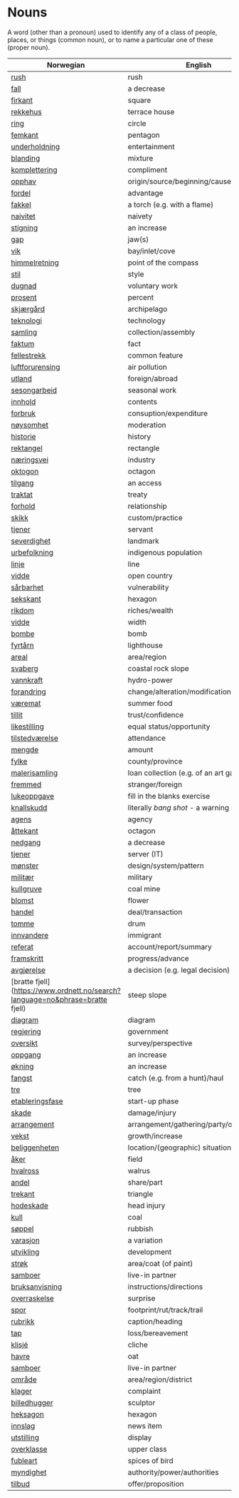 # Nouns

A word (other than a pronoun) used to identify any of a class of people, places, or things (common noun), or to name a particular one of these (proper noun).

| Norwegian | English | Gender |
| --- | --- | --- |
| [rush](https://www.ordnett.no/search?language=no&phrase=rush) | rush | i |
| [fall](https://www.ordnett.no/search?language=no&phrase=fall) | a decrease | i |
| [firkant](https://www.ordnett.no/search?language=no&phrase=firkant) | square | m |
| [rekkehus](https://www.ordnett.no/search?language=no&phrase=rekkehus) | terrace house | i |
| [ring](https://www.ordnett.no/search?language=no&phrase=ring) | circle | m |
| [femkant](https://www.ordnett.no/search?language=no&phrase=femkant) | pentagon | m |
| [underholdning](https://www.ordnett.no/search?language=no&phrase=underholdning) | entertainment | m |
| [blanding](https://www.ordnett.no/search?language=no&phrase=blanding) | mixture | m |
| [komplettering](https://www.ordnett.no/search?language=no&phrase=komplettering) | compliment | m |
| [opphav](https://www.ordnett.no/search?language=no&phrase=opphav) | origin/source/beginning/cause | i |
| [fordel](https://www.ordnett.no/search?language=no&phrase=fordel) | advantage | m |
| [fakkel](https://www.ordnett.no/search?language=no&phrase=fakkel) | a torch (e.g. with a flame) | m |
| [naivitet](https://www.ordnett.no/search?language=no&phrase=naivitet) | naivety | m |
| [stigning](https://www.ordnett.no/search?language=no&phrase=stigning) | an increase | m |
| [gap](https://www.ordnett.no/search?language=no&phrase=gap) | jaw(s) | m |
| [vik](https://www.ordnett.no/search?language=no&phrase=vik) | bay/inlet/cove | m |
| [himmelretning](https://www.ordnett.no/search?language=no&phrase=himmelretning) | point of the compass | m |
| [stil](https://www.ordnett.no/search?language=no&phrase=stil) | style | m |
| [dugnad](https://www.ordnett.no/search?language=no&phrase=dugnad) | voluntary work | m |
| [prosent](https://www.ordnett.no/search?language=no&phrase=prosent) | percent | m |
| [skjærgård](https://www.ordnett.no/search?language=no&phrase=skjærgård) | archipelago | m |
| [teknologi](https://www.ordnett.no/search?language=no&phrase=teknologi) | technology | m |
| [samling](https://www.ordnett.no/search?language=no&phrase=samling) | collection/assembly | m |
| [faktum](https://www.ordnett.no/search?language=no&phrase=faktum) | fact | i |
| [fellestrekk](https://www.ordnett.no/search?language=no&phrase=fellestrekk) | common feature | i |
| [luftforurensing](https://www.ordnett.no/search?language=no&phrase=luftforurensing) | air pollution | m |
| [utland](https://www.ordnett.no/search?language=no&phrase=utland) | foreign/abroad | m |
| [sesongarbeid](https://www.ordnett.no/search?language=no&phrase=sesongarbeid) | seasonal work | i |
| [innhold](https://www.ordnett.no/search?language=no&phrase=innhold) | contents | i |
| [forbruk](https://www.ordnett.no/search?language=no&phrase=forbruk) | consuption/expenditure | i |
| [nøysomhet](https://www.ordnett.no/search?language=no&phrase=nøysomhet) | moderation | m |
| [historie](https://www.ordnett.no/search?language=no&phrase=historie) | history | m/f |
| [rektangel](https://www.ordnett.no/search?language=no&phrase=rektangel) | rectangle | i |
| [næringsvei](https://www.ordnett.no/search?language=no&phrase=næringsvei) | industry | m |
| [oktogon](https://www.ordnett.no/search?language=no&phrase=oktogon) | octagon | m |
| [tilgang](https://www.ordnett.no/search?language=no&phrase=tilgang) | an access | i |
| [traktat](https://www.ordnett.no/search?language=no&phrase=traktat) | treaty | m |
| [forhold](https://www.ordnett.no/search?language=no&phrase=forhold) | relationship | i |
| [skikk](https://www.ordnett.no/search?language=no&phrase=skikk) | custom/practice | m |
| [tjener](https://www.ordnett.no/search?language=no&phrase=tjener) | servant | m |
| [severdighet](https://www.ordnett.no/search?language=no&phrase=severdighet) | landmark | m |
| [urbefolkning](https://www.ordnett.no/search?language=no&phrase=urbefolkning) | indigenous population | m |
| [linje](https://www.ordnett.no/search?language=no&phrase=linje) | line | m |
| [vidde](https://www.ordnett.no/search?language=no&phrase=vidde) | open country | m |
| [sårbarhet](https://www.ordnett.no/search?language=no&phrase=sårbarhet) | vulnerability | m |
| [sekskant](https://www.ordnett.no/search?language=no&phrase=sekskant) | hexagon | m |
| [rikdom](https://www.ordnett.no/search?language=no&phrase=rikdom) | riches/wealth | m |
| [vidde](https://www.ordnett.no/search?language=no&phrase=vidde) | width | m/f |
| [bombe](https://www.ordnett.no/search?language=no&phrase=bombe) | bomb | m |
| [fyrtårn](https://www.ordnett.no/search?language=no&phrase=fyrtårn) | lighthouse | i |
| [areal](https://www.ordnett.no/search?language=no&phrase=areal) | area/region | i |
| [svaberg](https://www.ordnett.no/search?language=no&phrase=svaberg) | coastal rock slope | i |
| [vannkraft](https://www.ordnett.no/search?language=no&phrase=vannkraft) | hydro-power | m |
| [forandring](https://www.ordnett.no/search?language=no&phrase=forandring) | change/alteration/modification | m |
| [væremat](https://www.ordnett.no/search?language=no&phrase=væremat) | summer food | m |
| [tillit](https://www.ordnett.no/search?language=no&phrase=tillit) | trust/confidence | m |
| [likestilling](https://www.ordnett.no/search?language=no&phrase=likestilling) | equal status/opportunity | m |
| [tilstedværelse](https://www.ordnett.no/search?language=no&phrase=tilstedværelse) | attendance | i |
| [mengde](https://www.ordnett.no/search?language=no&phrase=mengde) | amount | m |
| [fylke](https://www.ordnett.no/search?language=no&phrase=fylke) | county/province | i |
| [malerisamling](https://www.ordnett.no/search?language=no&phrase=malerisamling) | loan collection (e.g. of an art gallery) | m |
| [fremmed](https://www.ordnett.no/search?language=no&phrase=fremmed) | stranger/foreign | m |
| [lukeoppgave](https://www.ordnett.no/search?language=no&phrase=lukeoppgave) | fill in the blanks exercise | m |
| [knallskudd](https://www.ordnett.no/search?language=no&phrase=knallskudd) | literally _bang shot_ - a warning shot gun | i |
| [agens](https://www.ordnett.no/search?language=no&phrase=agens) | agency | m |
| [åttekant](https://www.ordnett.no/search?language=no&phrase=åttekant) | octagon | m |
| [nedgang](https://www.ordnett.no/search?language=no&phrase=nedgang) | a decrease | m |
| [tjener](https://www.ordnett.no/search?language=no&phrase=tjener) | server (IT) | m |
| [mønster](https://www.ordnett.no/search?language=no&phrase=mønster) | design/system/pattern | i |
| [militær](https://www.ordnett.no/search?language=no&phrase=militær) | military | m |
| [kullgruve](https://www.ordnett.no/search?language=no&phrase=kullgruve) | coal mine | m |
| [blomst](https://www.ordnett.no/search?language=no&phrase=blomst) | flower | m |
| [handel](https://www.ordnett.no/search?language=no&phrase=handel) | deal/transaction | m |
| [tomme](https://www.ordnett.no/search?language=no&phrase=tomme) | drum | m |
| [innvandere](https://www.ordnett.no/search?language=no&phrase=innvandere) | immigrant | m |
| [referat](https://www.ordnett.no/search?language=no&phrase=referat) | account/report/summary | i |
| [framskritt](https://www.ordnett.no/search?language=no&phrase=framskritt) | progress/advance | i |
| [avgjørelse](https://www.ordnett.no/search?language=no&phrase=avgjørelse) | a decision (e.g. legal decision) | m |
| [bratte fjell](https://www.ordnett.no/search?language=no&phrase=bratte fjell) | steep slope | m |
| [diagram](https://www.ordnett.no/search?language=no&phrase=diagram) | diagram | i |
| [regjering](https://www.ordnett.no/search?language=no&phrase=regjering) | government | m |
| [oversikt](https://www.ordnett.no/search?language=no&phrase=oversikt) | survey/perspective | m |
| [oppgang](https://www.ordnett.no/search?language=no&phrase=oppgang) | an increase | m |
| [økning](https://www.ordnett.no/search?language=no&phrase=økning) | an increase | m |
| [fangst](https://www.ordnett.no/search?language=no&phrase=fangst) | catch (e.g. from a hunt)/haul | m |
| [tre](https://www.ordnett.no/search?language=no&phrase=tre) | tree | i |
| [etableringsfase](https://www.ordnett.no/search?language=no&phrase=etableringsfase) | start-up phase | m |
| [skade](https://www.ordnett.no/search?language=no&phrase=skade) | damage/injury | m |
| [arrangement](https://www.ordnett.no/search?language=no&phrase=arrangement) | arrangement/gathering/party/organisation | i |
| [vekst](https://www.ordnett.no/search?language=no&phrase=vekst) | growth/increase | m |
| [beliggenheten](https://www.ordnett.no/search?language=no&phrase=beliggenheten) | location/(geographic) situation | m/f |
| [åker](https://www.ordnett.no/search?language=no&phrase=åker) | field | m |
| [hvalross](https://www.ordnett.no/search?language=no&phrase=hvalross) | walrus | m |
| [andel](https://www.ordnett.no/search?language=no&phrase=andel) | share/part | m |
| [trekant](https://www.ordnett.no/search?language=no&phrase=trekant) | triangle | m |
| [hodeskade](https://www.ordnett.no/search?language=no&phrase=hodeskade) | head injury | m |
| [kull](https://www.ordnett.no/search?language=no&phrase=kull) | coal | i |
| [søppel](https://www.ordnett.no/search?language=no&phrase=søppel) | rubbish | i |
| [varasjon](https://www.ordnett.no/search?language=no&phrase=varasjon) | a variation | m |
| [utvikling](https://www.ordnett.no/search?language=no&phrase=utvikling) | development | m |
| [strøk](https://www.ordnett.no/search?language=no&phrase=strøk) | area/coat (of paint) | i |
| [samboer](https://www.ordnett.no/search?language=no&phrase=samboer) | live-in partner | m |
| [bruksanvisning](https://www.ordnett.no/search?language=no&phrase=bruksanvisning) | instructions/directions | m |
| [overraskelse](https://www.ordnett.no/search?language=no&phrase=overraskelse) | surprise | m |
| [spor](https://www.ordnett.no/search?language=no&phrase=spor) | footprint/rut/track/trail | i |
| [rubrikk](https://www.ordnett.no/search?language=no&phrase=rubrikk) | caption/heading | m |
| [tap](https://www.ordnett.no/search?language=no&phrase=tap) | loss/bereavement | i |
| [klisjé](https://www.ordnett.no/search?language=no&phrase=klisjé) | cliche | m |
| [havre](https://www.ordnett.no/search?language=no&phrase=havre) | oat | m |
| [samboer](https://www.ordnett.no/search?language=no&phrase=samboer) | live-in partner | m |
| [område](https://www.ordnett.no/search?language=no&phrase=område) | area/region/district | i |
| [klager](https://www.ordnett.no/search?language=no&phrase=klager) | complaint | m |
| [billedhugger](https://www.ordnett.no/search?language=no&phrase=billedhugger) | sculptor | m |
| [heksagon](https://www.ordnett.no/search?language=no&phrase=heksagon) | hexagon | m |
| [innslag](https://www.ordnett.no/search?language=no&phrase=innslag) | news item | i |
| [utstilling](https://www.ordnett.no/search?language=no&phrase=utstilling) | display | m |
| [overklasse](https://www.ordnett.no/search?language=no&phrase=overklasse) | upper class | m |
| [fubleart](https://www.ordnett.no/search?language=no&phrase=fubleart) | spices of bird | m/f |
| [myndighet](https://www.ordnett.no/search?language=no&phrase=myndighet) | authority/power/authorities | m |
| [tilbud](https://www.ordnett.no/search?language=no&phrase=tilbud) | offer/proposition | i |

